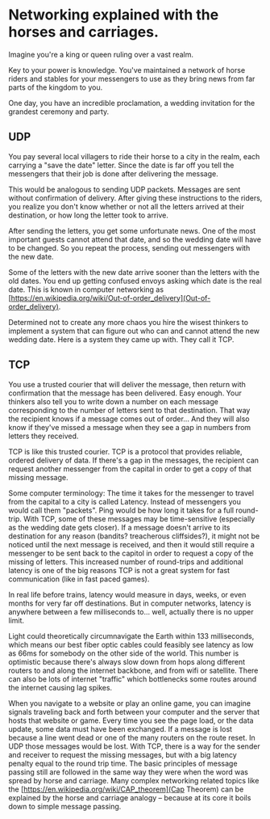 # Networking explained with the horses and carriages.

Imagine you're a king or queen ruling over a vast realm.

Key to your power is knowledge. You've maintained a network of horse riders and stables for your messengers to use as they bring news from far parts of the kingdom to you. 

One day, you have an incredible proclamation, a wedding invitation for the grandest ceremony and party.

## UDP

You pay several local villagers to ride their horse to a city in the realm, each carrying a "save the date" letter. Since the date is far off you tell the messengers that their job is done after delivering the message.

This would be analogous to sending UDP packets. Messages are sent without confirmation of delivery. After giving these instructions to the riders, you realize you don't know whether or not all the letters arrived at their destination, or how long the letter took to arrive. 

After sending the letters, you get some unfortunate news. One of the most important guests cannot attend that date, and so the wedding date will have to be changed. So you repeat the process, sending out messengers with the new date. 

Some of the letters with the new date arrive sooner than the letters with the old dates. You end up getting confused envoys asking which date is the real date. This is known in computer networking as [https://en.wikipedia.org/wiki/Out-of-order_delivery](Out-of-order_delivery).

Determined not to create any more chaos you hire the wisest thinkers to implement a system that can figure out who can and cannot attend the new wedding date. Here is a system they came up with. They call it TCP.

## TCP

You use a trusted courier that will deliver the message, then return with confirmation that the message has been delivered. Easy enough. Your thinkers also tell you to write down a number on each message corresponding to the number of letters sent to that destination. That way the recipient knows if a message comes out of order... And they will also know if they've missed a message when they see a gap in numbers from letters they received.

TCP is like this trusted courier. TCP is a protocol that provides reliable, ordered delivery of data. If there's a gap in the messages, the recipient can request another messenger from the capital in order to get a copy of that missing message.

Some computer terminology: The time it takes for the messenger to travel from the capital to a city is called Latency. Instead of messengers you would call them "packets". Ping would be how long it takes for a full round-trip. With TCP, some of these messages may be time-sensitive (especially as the wedding date gets closer). If a message doesn't arrive to its destination for any reason (bandits? treacherous cliffsides?), it might not be noticed until the next message is received, and then it would still require a messenger to be sent back to the capitol in order to request a copy of the missing of letters. This increased number of round-trips and additional latency is one of the big reasons TCP is not a great system for fast communication (like in fast paced games).

In real life before trains, latency would measure in days, weeks, or even months for very far off destinations. But in computer networks, latency is anywhere between a few milliseconds to... well, actually there is no upper limit. 

Light could theoretically circumnavigate the Earth within 133 milliseconds, which means our best fiber optic cables could feasibly see latency as low as 66ms for somebody on the other side of the world. This number is optimistic because there's always slow down from hops along different routers to and along the internet backbone, and from wifi or satellite. There can also be lots of internet "traffic" which bottlenecks some routes around the internet causing lag spikes.

When you navigate to a website or play an online game, you can imagine signals traveling back and forth between your computer and the server that hosts that website or game. Every time you see the page load, or the data update, some data must have been exchanged. If a message is lost because a line went dead or one of the many routers on the route reset. In UDP those messages would be lost. With TCP, there is a way for the sender and receiver to request the missing messages, but with a big latency penalty equal to the round trip time. The basic principles of message passing still are followed in the same way they were when the word was spread by horse and carriage. Many complex networking related topics like the [https://en.wikipedia.org/wiki/CAP_theorem](Cap Theorem) can be explained by the horse and carriage analogy – because at its core it boils down to simple message passing.
